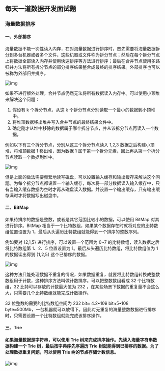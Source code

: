 ## 每天一道数据开发面试题

### 海量数据排序

#### 一、外部排序

海量数据不能一次性读入内存，在对海量数据进行排序时，首先需要将海量数据拆分到多台机器或者多个文件，这些机器或文件称为拆分节点；然后在每个拆分节点上将数据全部读入内存并使用快速排序等方法进行排序；最后在合并节点使用多路归并方法将所有拆分节点的部分排序结果整合成最终的排序结果。外部排序也可以被称为外部归并排序。

![img](https://cs-notes-1256109796.cos.ap-guangzhou.myqcloud.com/other/20190428150311.png)

如果不进行额外处理，合并节点仍然无法将所有数据读入内存中。可以使用小顶堆来解决这个问题：

1. 假设有 k 个拆分节点，从这 k 个拆分节点分别读取一个最小的数据到小顶堆中。
2. 将堆顶数据移出堆并写入合并节点的最终结果文件中。
3. 确定刚才从堆中移除的数据属于哪个拆分节点，并从该拆分节点再读入一个数据。

例如以下有三个拆分节点，分别从这三个拆分节点读入 1,2,3 数据之后构建小顶堆，将堆顶数据 1 移出堆，因为数据 1 属于第一个拆分元素，因此再从第一个拆分节点读取一个数据到堆中。

![img](https://cs-notes-1256109796.cos.ap-guangzhou.myqcloud.com/other/20190428150557.png)

但是上面的做法需要频繁地读写磁盘，可以设置输入缓存和输出缓存来解决这个问题。为每个拆分节点都设置一个输入缓存，每次将一部分数据读入输入缓存中，只有当输入缓存数据为空时才再从磁盘读入数据。并设置一个输出缓存，只有输出缓存满时才将数据写出磁盘中。

#### 二、BitMap

如果待排序的数据是整数，或者是其它范围比较小的数据，可以使用 BitMap 对其进行排序。BitMap 相当于一个比特数组，如果某个数据存在时就将对应的比特数组位置设置为 1，最后从头遍历比特数组就能得到一个排序的整数序列。

例如要对 {2,1,5} 进行排序，可以设置一个范围为 0~7 的比特数组，读入数据之后将比特数组第 1、2、5 位置设置为 1。最后从头遍历比特数组，将比特数组值为 1 的数据读出得到 {1,2,5} 这个已排序的数据。

![img](https://cs-notes-1256109796.cos.ap-guangzhou.myqcloud.com/other/20190428150742.png)

这种方法只能处理数据不重复的情况，如果数据重复，就要将比特数组转换成整数数组用于计数，这种排序方法叫做计数排序。可以把整数数组看成 32 个比特数组，32 比特可以存放的计数最大值为 232 ，在某些场景下数据的重复量不会这么大，只需要几个比特数组就能完成计数操作。

32 位整数的需要的比特数组空间为 232 bit≈ 4.2▪109 bit≈5▪108 byte≈500Mb，一台机器就可以放得下。因此对无重复的海量整数数据进行排序时，只需要设置一个比特数组就能完成该排序操作。

#### 三、Trie

#### 如果海量数据是字符串，可以使用 Trie 树来完成排序操作。先读入海量字符串数据构建一个 Trie 树，最后按字典序先序遍历 Trie 树就能得到已排序的数据。为了处理数据重复问题，可以使用 Trie 树的节点存储计数信息。

![img](https://cs-notes-1256109796.cos.ap-guangzhou.myqcloud.com/other/20190428151831.png)